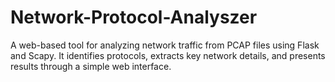 # Network-Protocol-Analyszer
A web-based tool for analyzing network traffic from PCAP files using Flask and Scapy. It identifies protocols, extracts key network details, and presents results through a simple web interface.

